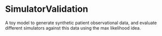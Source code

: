 # SimulatorValidation
A toy model to generate synthetic patient observational data, and evaluate different simulators against this data using the max likelihood idea. 
